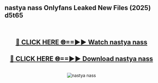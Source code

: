 <h2>nastya nass Onlyfans Leaked New Files (2025) d5t65</h2>
<br>
<div align="center">
<h2><a href="https://mediafiles.top/nastya_nass&ref=git" rel="nofollow">🔴 CLICK HERE 🌐==►► Watch nastya nass</a></h2>
<h2><a href="https://mediafiles.top/nastya_nass&ref=git" rel="nofollow">🔴 CLICK HERE 🌐==►► Download nastya nass</a></h2>
<br>
<a href="https://mediafiles.top/nastya_nass&ref=git" rel="nofollow" data-target="animated-image.originalLink"><img src="https://i.ibb.co.com/xMMVF88/686577567.gif" alt="nastya nass" style="max-width: 100%; display: inline-block;" data-target="animated-image.originalImage"></a>
</div>
<br>
<br>